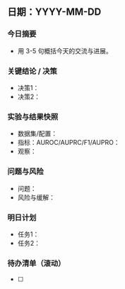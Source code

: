 ## 日期：YYYY-MM-DD

### 今日摘要
- 用 3-5 句概括今天的交流与进展。

### 关键结论 / 决策
- 决策1：
- 决策2：

### 实验与结果快照
- 数据集/配置：
- 指标：AUROC/AUPRC/F1/AUPRO：
- 观察：

### 问题与风险
- 问题：
- 风险与缓解：

### 明日计划
- 任务1：
- 任务2：

### 待办清单（滚动）
- [ ]


